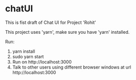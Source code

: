 # chatUI
This is fist draft of Chat UI for Project 'Rohit'

This project uses 'yarn', make sure you have 'yarn' installed.

Run:
1. yarn install
2. sudo yarn start
3. Run on http://localhost:3000
4. Talk to other users using different browser windows at url http://localhost:3000
